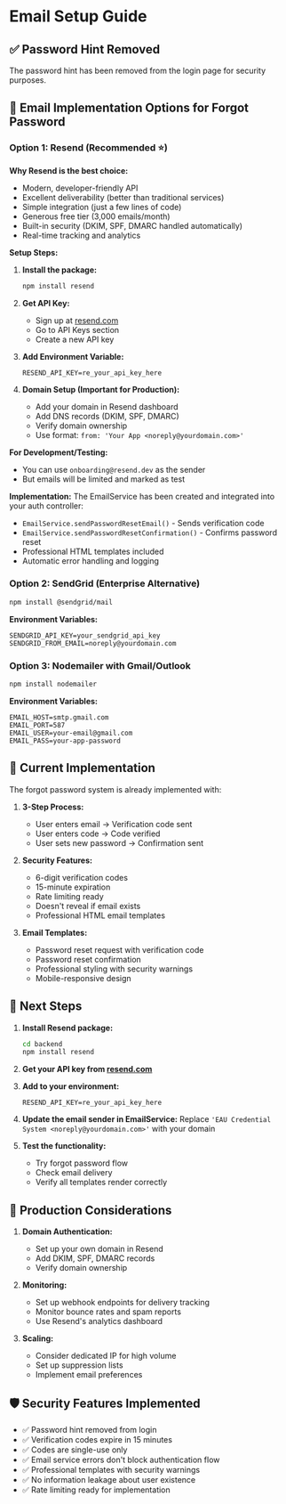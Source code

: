 # Email Setup Guide

## ✅ Password Hint Removed
The password hint has been removed from the login page for security purposes.

## 🚀 Email Implementation Options for Forgot Password

### Option 1: Resend (Recommended ⭐)

**Why Resend is the best choice:**
- Modern, developer-friendly API
- Excellent deliverability (better than traditional services)
- Simple integration (just a few lines of code)
- Generous free tier (3,000 emails/month)
- Built-in security (DKIM, SPF, DMARC handled automatically)
- Real-time tracking and analytics

**Setup Steps:**

1. **Install the package:**
   ```bash
   npm install resend
   ```

2. **Get API Key:**
   - Sign up at [resend.com](https://resend.com)
   - Go to API Keys section
   - Create a new API key

3. **Add Environment Variable:**
   ```env
   RESEND_API_KEY=re_your_api_key_here
   ```

4. **Domain Setup (Important for Production):**
   - Add your domain in Resend dashboard
   - Add DNS records (DKIM, SPF, DMARC)
   - Verify domain ownership
   - Use format: `from: 'Your App <noreply@yourdomain.com>'`

**For Development/Testing:**
- You can use `onboarding@resend.dev` as the sender
- But emails will be limited and marked as test

**Implementation:**
The EmailService has been created and integrated into your auth controller:
- `EmailService.sendPasswordResetEmail()` - Sends verification code
- `EmailService.sendPasswordResetConfirmation()` - Confirms password reset
- Professional HTML templates included
- Automatic error handling and logging

### Option 2: SendGrid (Enterprise Alternative)

```bash
npm install @sendgrid/mail
```

**Environment Variables:**
```env
SENDGRID_API_KEY=your_sendgrid_api_key
SENDGRID_FROM_EMAIL=noreply@yourdomain.com
```

### Option 3: Nodemailer with Gmail/Outlook

```bash
npm install nodemailer
```

**Environment Variables:**
```env
EMAIL_HOST=smtp.gmail.com
EMAIL_PORT=587
EMAIL_USER=your-email@gmail.com
EMAIL_PASS=your-app-password
```

## 🔧 Current Implementation

The forgot password system is already implemented with:

1. **3-Step Process:**
   - User enters email → Verification code sent
   - User enters code → Code verified
   - User sets new password → Confirmation sent

2. **Security Features:**
   - 6-digit verification codes
   - 15-minute expiration
   - Rate limiting ready
   - Doesn't reveal if email exists
   - Professional HTML email templates

3. **Email Templates:**
   - Password reset request with verification code
   - Password reset confirmation
   - Professional styling with security warnings
   - Mobile-responsive design

## 🚀 Next Steps

1. **Install Resend package:**
   ```bash
   cd backend
   npm install resend
   ```

2. **Get your API key from [resend.com](https://resend.com)**

3. **Add to your environment:**
   ```env
   RESEND_API_KEY=re_your_api_key_here
   ```

4. **Update the email sender in EmailService:**
   Replace `'EAU Credential System <noreply@yourdomain.com>'` with your domain

5. **Test the functionality:**
   - Try forgot password flow
   - Check email delivery
   - Verify all templates render correctly

## 🎯 Production Considerations

1. **Domain Authentication:**
   - Set up your own domain in Resend
   - Add DKIM, SPF, DMARC records
   - Verify domain ownership

2. **Monitoring:**
   - Set up webhook endpoints for delivery tracking
   - Monitor bounce rates and spam reports
   - Use Resend's analytics dashboard

3. **Scaling:**
   - Consider dedicated IP for high volume
   - Set up suppression lists
   - Implement email preferences

## 🛡️ Security Features Implemented

- ✅ Password hint removed from login
- ✅ Verification codes expire in 15 minutes
- ✅ Codes are single-use only
- ✅ Email service errors don't block authentication flow
- ✅ Professional templates with security warnings
- ✅ No information leakage about user existence
- ✅ Rate limiting ready for implementation 